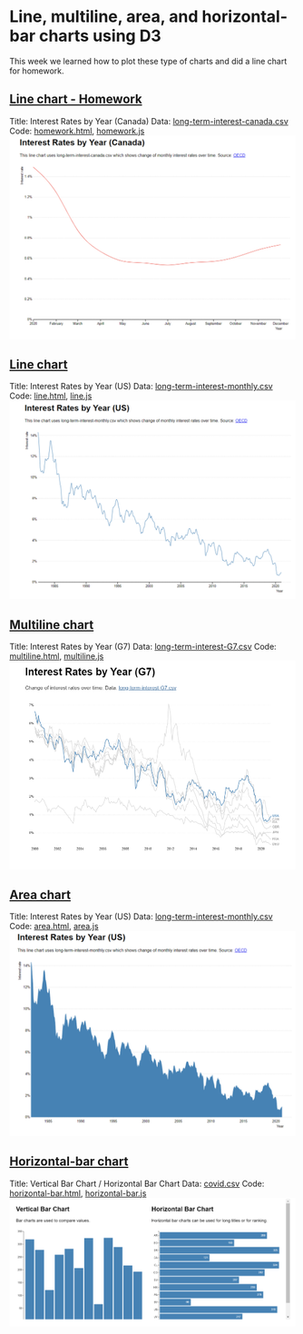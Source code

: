 # Line, multiline, area, and horizontal-bar charts using D3

This week we learned how to plot these type of charts and did a line chart for homework.

## [Line chart - Homework](https://rodslzr.github.io/CAPP30239_FA22/week_04/homework.html)
Title: Interest Rates by Year (Canada)
Data: [long-term-interest-canada.csv](long-term-interest-canada.csv)
Code: [homework.html](homework.html), [homework.js](homework.js)
![Canada_interest_rates](Canada_int_rts.png)


## [Line chart](https://rodslzr.github.io/CAPP30239_FA22/week_04/line.html)
Title: Interest Rates by Year (US)
Data: [long-term-interest-monthly.csv](long-term-interest-monthly.csv)
Code: [line.html](line.html), [line.js](line.js) 
![USA_int_rates_line](USA_int_rates_line.png)


## [Multiline chart](https://rodslzr.github.io/CAPP30239_FA22/week_04/multiline.html)
Title: Interest Rates by Year (G7)
Data: [long-term-interest-G7.csv](long-term-interest-G7.csv)
Code: [multiline.html](multiline.html), [multiline.js](multiline.js) 
![Int_rates_G7](Int_rates_G7.png)


## [Area chart](https://rodslzr.github.io/CAPP30239_FA22/week_04/area.html)
Title: Interest Rates by Year (US)
Data: [long-term-interest-monthly.csv](long-term-interest-monthly.csv)
Code: [area.html](area.html), [area.js](area.js)
![Int_rates_USA_area](Int_rates_USA_area.png)


## [Horizontal-bar chart](https://rodslzr.github.io/CAPP30239_FA22/week_04/horizontal-bar.html)
Title: Vertical Bar Chart / Horizontal Bar Chart
Data: [covid.csv](covid.csv)
Code: [horizontal-bar.html](horizontal-bar.html), [horizontal-bar.js](horizontal-bar.js) 
![horizontal-bar](horizontal-bar.png)
